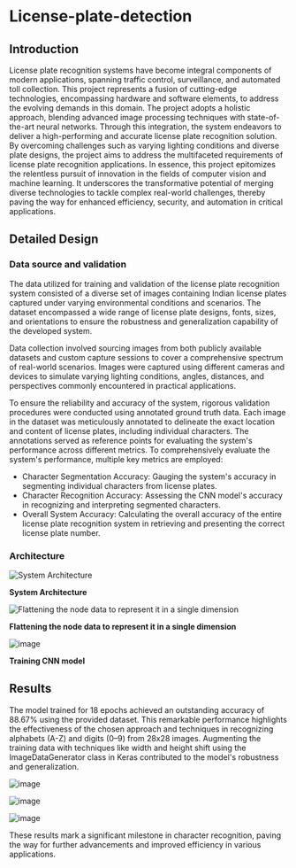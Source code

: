 # License-plate-detection

## Introduction
License plate recognition systems have become integral components of modern applications, spanning traffic control, surveillance, and automated toll collection. This project represents a fusion of cutting-edge technologies, encompassing hardware and software elements, to address the evolving demands in this domain. The project adopts a holistic approach, blending advanced image processing techniques with state-of-the-art neural networks. Through this integration, the system endeavors to deliver a high-performing and accurate license plate recognition solution. By overcoming challenges such as varying lighting conditions and diverse plate designs, the project aims to address the multifaceted requirements of license plate recognition applications. In essence, this project epitomizes the relentless pursuit of innovation in the fields of computer vision and machine learning. It underscores the transformative potential of merging diverse technologies to tackle complex real-world challenges, thereby paving the way for enhanced efficiency, security, and automation in critical applications.

## Detailed Design
### Data source and validation
The data utilized for training and validation of the license plate recognition system consisted of a diverse set of images containing Indian license plates captured under varying environmental conditions and scenarios. The dataset encompassed a wide range of license plate designs, fonts, sizes, and orientations to ensure the robustness and generalization capability of the developed system.

Data collection involved sourcing images from both publicly available datasets and custom capture sessions to cover a comprehensive spectrum of real-world scenarios. Images were captured using different cameras and devices to simulate varying lighting conditions, angles, distances, and perspectives commonly encountered in practical applications.

To ensure the reliability and accuracy of the system, rigorous validation procedures were conducted using annotated ground truth data. Each image in the dataset was meticulously annotated to delineate the exact location and content of license plates, including individual characters. The annotations served as reference points for evaluating the system's performance across different metrics. To comprehensively evaluate the system's performance, multiple key metrics are employed:

- Character Segmentation Accuracy: Gauging the system's accuracy in segmenting individual characters from license plates.
- Character Recognition Accuracy: Assessing the CNN model's accuracy in recognizing and interpreting segmented characters.
- Overall System Accuracy: Calculating the overall accuracy of the entire license plate recognition system in retrieving and presenting the correct license plate number.

### Architecture
![System Architecture](https://github.com/krishna1052/License-plate-detection/assets/95615695/68407f08-0747-4dd5-b92e-ae5c251bc904)

**System Architecture**

![Flattening the node data to represent it in a single dimension](https://github.com/krishna1052/License-plate-detection/assets/95615695/c49d5545-e3bb-4412-80ac-2239aeabf0a6)

**Flattening the node data to represent it in a single dimension**

![image](https://github.com/krishna1052/License-plate-detection/assets/95615695/04943774-ec87-49b2-bb56-d9fa63467584)

**Training CNN model**

## Results
The model trained for 18 epochs achieved an outstanding accuracy of 88.67% using the provided dataset. This remarkable performance highlights the effectiveness of the chosen approach and techniques in recognizing alphabets (A-Z) and digits (0–9) from 28x28 images. Augmenting the training data with techniques like width and height shift using the ImageDataGenerator class in Keras contributed to the model's robustness and generalization.

![image](https://github.com/krishna1052/License-plate-detection/assets/95615695/55d9f7dd-c2f4-414a-940c-25fb2aad9e7e)

![image](https://github.com/krishna1052/License-plate-detection/assets/95615695/e1765fbd-3b86-4752-9038-3de153044f47)

![image](https://github.com/krishna1052/License-plate-detection/assets/95615695/da828d5b-9214-4c57-bba0-206fbb31b034)

These results mark a significant milestone in character recognition, paving the way for further advancements and improved efficiency in various applications.





